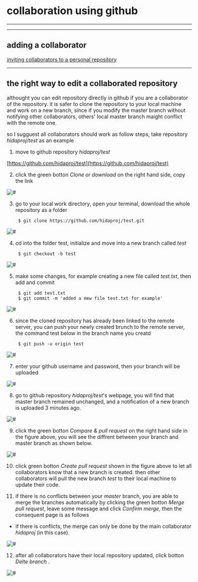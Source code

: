 # collaboration using github
---

---
## adding a collaborator


[inviting collaborators to a personal repository](https://help.github.com/articles/inviting-collaborators-to-a-personal-repository/)

---
## the right way to edit a collaborated repository

althought you can edit repository directly in github if you are a collaborator of the repository. it is safer to clone the repository to your local machine and work on a new branch, since if you modify the master branch without notifying other collaborators, others' local master branch maight conflict with the remote one. 

so I sugguest all collaborators should work as follow steps, take repository *hidaproj/test* as an example

1. move to github repository *hidaproj/test*

[https://github.com/hidaproj/test](https://github.com/hidaproj/test)

2. click the green botton *Clone or download* on the right hand side, copy the link

![#](./figure/1.png)

3. go to your local work directory, open your terminal, download the whole repository as a folder
        
        $ git clone https://github.com/hidaproj/test.git
        
![#](./figure/2.png)

4. cd into the folder test, initialize and move into a new branch called *test*

        $ git checkout -b test

![#](./figure/3.png)

5. make some changes, for example creating a new file called *test.txt*, then add and commit
        
        $ git add test.txt
        $ git commit -m 'added a mew file test.txt for example'
        
![#](./figure/4.png)

6. since the cloned repository has already been linked to the remote server, you can push your newly created brunch to the remote server, the command test below in the branch name you creatd

        $ git push -u origin test
        
![#](./figure/5.png)

7. enter your github username and password, then your branch will be uploaded 

![#](./figure/6.png)

8. go to github repository *hidaproj/test*'s webpage, you will find that master branch remained unchanged, and a notification of a new branch is uploaded 3 minutes ago.

![#](./figure/7.png)

9. click the green botton *Compare & pull request* on the right hand side in the figure above, you will see the diffrent between your branch and master branch as shown below. 

![#](./figure/8.png)

10. click green botton *Create pull request* shown in the figure above to let all collaborators know that a new branch is created. then other collaborators will pull the new branch *test* to their local machine to update their code.


11. if there is no conflicts between your *master* branch, you are able to merge the branches automatically by clicking the green botton *Merge pull request*, leave some message and click *Confirm merge*, then the consequent page is as follows

- if there is conflicts, the merge can only be done by the main collaborator *hidaproj* (in this case). 

![#](./figure/9.png)


12. after all collaborators have their local repository updated, click botton *Delte branch* .

![#](./figure/10.png)
        
